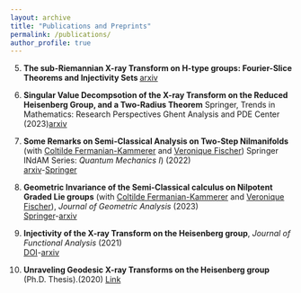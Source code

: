 ```yaml
---
layout: archive
title: "Publications and Preprints"
permalink: /publications/
author_profile: true
---
```

5. <b> The sub-Riemannian X-ray Transform on H-type groups: Fourier-Slice Theorems and Injectivity Sets </b> [arxiv](https://arxiv.org/abs/2312.00594)<br/>

4. <b> Singular Value Decompsotion of the X-ray Transform on the Reduced Heisenberg Group, and a Two-Radius Theorem</b> Springer, Trends in Mathematics: Research Perspectives Ghent Analysis and PDE Center (2023)[arxiv](http://arxiv.org/abs/2305.04126)<br/>

3.  <b>Some Remarks on Semi-Classical Analysis on Two-Step Nilmanifolds</b> (with [Coltilde Fermanian-Kammerer](https://perso.math.u-pem.fr/fermanian.clotilde/) and [Veronique Fischer](https://people.bath.ac.uk/vcmf20/))   Springer INdAM Series: <i>Quantum Mechanics I</i>)  (2022)<br/> [arxiv](https://arxiv.org/abs/2211.14273)-[Springer](https://www.springer.com/series/10283)<br/>

2. <b>Geometric Invariance of the Semi-Classical calculus on Nilpotent Graded Lie groups</b> (with [Coltilde Fermanian-Kammerer](https://perso.math.u-pem.fr/fermanian.clotilde/) and [Veronique Fischer](https://people.bath.ac.uk/vcmf20/)),  <i>Journal of Geometric Analysis</i> (2023)<br/> [Springer](https://link.springer.com/article/10.1007/s12220-022-01163-z)-[arxiv](https://arxiv.org/abs/2112.11509) <br/>

1. <b>Injectivity of the X-ray Transform on the Heisenberg group</b>, <i>Journal of Functional Analysis</i> (2021)<br/> [DOI](https://doi.org/10.1016/j.jfa.2020.108886)-[arxiv](https://arxiv.org/abs/2004.14348) <br/>

0.  <b>Unraveling Geodesic X-ray Transforms on the Heisenberg group</b> (Ph.D. Thesis).(2020) [Link](https://escholarship.org/uc/item/2661t4n7)<br/>

<!--
{% if author.googlescholar %}
  You can also find my articles on <u><a href="{{author.googlescholar}}">my Google Scholar profile</a>.</u>
{% endif %}

{% include base_path %}

{% for post in site.publications reversed %}
  {% include archive-single.html %}
{% endfor %}
-->
